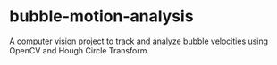 # bubble-motion-analysis
A computer vision project to track and analyze bubble velocities using OpenCV and Hough Circle Transform.
